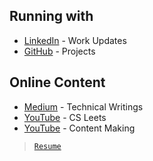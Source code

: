 ## Running with
* [LinkedIn](https://www.linkedin.com/in/tejakummarikuntla) - Work Updates
* [GitHub](https://www.github.com/tejakummarikuntla) - Projects 

## Online Content
* [Medium](https://medium.com/@teja.kummarikuntla) - Technical Writings
* [YouTube](https://www.youtube.com/watch?v=hhXW7aLtbSI&t=1s) - CS Leets
* [YouTube](https://www.youtube.com/watch?v=RIoXQ6NRurg) - Content Making

> [```Resume```](https://drive.google.com/open?id=1F_KJIvrVoWDkjrL9uKbMiE1N5OksClXs)
